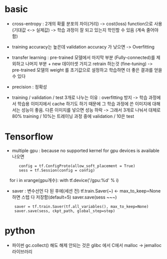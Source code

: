 # basic

- cross-entropy : 2개의 확률 분포의 차이(거리) -> cost(loss) function으로 사용 (기대값 <-> 실제값) -> 학습 과정이 잘 되고 있는지 학인할 수 있음 (계속 줄어야함)

- training accuracy는 높은데 validation accuracy 가 낮으면 -> Overfitting

- transfer learning : pre-trained 모델에서 마지막 부분 (Fully-connected)를 제외하고 나머지 부분 + new 데이터셋 가지고 retrain 하는것 (fine-tuning)
  -> pre-trained 모델의 weight 를 초기값으로 설정하고 학습하면 더 좋은 결과를 얻을 수 있다
  
- precision : 정확성

- training / validation / test 3개로 나누는 이유 : overfitting 방지 -> 학습 과정에서 학습용 이미지에서 cache 하기도 하기 때문에 그 학습 과정에 쓴 이미지에 대해서는 성능이 좋음. 다른 이미지를 넣으면 성능 하락 -> 그래서 3개로 나눠서 대체로 80% training / 10%는 트레이닝 과정 중에 validation / 10은 test 


# Tensorflow

- multiple gpu : because no supported kernel for gpu devices is available 나오면 

         config = tf.ConfigProto(allow_soft_placement = True)
         sess = tf.Session(config = config)
    
              for i in xrange(gpu개수):
                  with tf.device('/gpu:%d' % i)
       


 - saver : 변수선언 다 된 후에(세션 전) tf.train.Saver(~) <- max_to_keep=None 하면 스텝 다 저장함(default=5)
        saver.save(sess ~~~)
        
        saver = tf.train.Saver(tf.all_variables(), max_to_keep=None)
        saver.save(sess, ckpt_path, global_step=step)


# python 

- 파이썬 gc.collect() 해도 해제 안되는 것은 glibc 에서 C에서 malloc -> jemalloc 라이브러리
